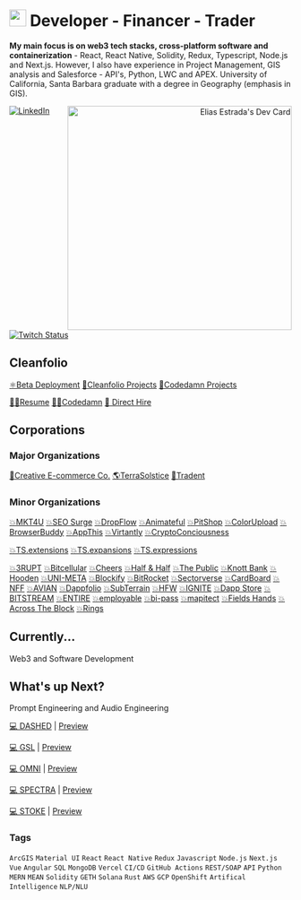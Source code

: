 # <img src="https://user-images.githubusercontent.com/61543012/202894820-0fadc8ce-22d9-4525-9162-26c1d21df479.png" height="30" width="30" align-items="center" justify-content="center" /> Developer - Financer - Trader
<p><strong>My main focus is on web3 tech stacks, cross-platform software and containerization</strong> - React, React Native, Solidity, Redux, Typescript, Node.js and Next.js. However, I also have experience in Project Management, GIS analysis and Salesforce - API's, Python, LWC and APEX. University of California, Santa Barbara graduate with a degree in Geography (emphasis in GIS).</p>
<div align="right">
  <a href="https://app.daily.dev/elicharlese">
      <img 
           src="https://api.daily.dev/devcards/190ad0df8bbf423487b08fe4439caae2.png?r=xa8" 
           width="400"
           align="right"
           alt="Elias Estrada's Dev Card"
      />
    </a>
</div>
<div align="left">
  <a href="https://www.linkedin.com/in/elicharlese/">
    <img
      src="https://img.shields.io/static/v1?logo=linkedin&style=flat-square&color=7dbee3&label=LinkedIn&message=%E2%98%86"
      alt="LinkedIn"
    />
  </a>
  <a href="https://www.twitch.tv/bangobongo17">
    <img 
      alt="Twitch Status" 
      src="https://img.shields.io/twitch/status/bangobongo17?color=7dbee3&logoColor=7dbee3&style=flat-square"
    >
  </a>
</div>

<!-- ![Metrics](https://raw.githubusercontent.com/elicharlese/github-metrics/github-metrics.svg)
![Notable contributions](https://raw.githubusercontent.com/elicharlese/elicharlese/github-metrics/notable.svg)
![Achievements](https://raw.githubusercontent.com/elicharlese/elicharlese/github-metrics/achievements.svg)

<!--[![@ombratteng's Holopin board](https://holopin.io/api/user/board?user=ombratteng)](https://holopin.io/@ombratteng) -->

## Cleanfolio

[⚛️Beta Deployment](https://cleanfolio.framer.website)
[📂Cleanfolio Projects](https://github.com/users/elicharlese/projects/10)
[📂Codedamn Projects](https://github.com/users/elicharlese/projects/11)

[👨‍💻Resume](https://www.canva.com/design/DAFWFDwArCI/T_M8S2HVb2ZFpwV9WxNclw/view?utm_content=DAFWFDwArCI&utm_campaign=designshare&utm_medium=link&utm_source=publishsharelink)
[👨‍💻Codedamn](https://codedamn.com/user/eliasestradac)
[👋 Direct Hire](https://www.upwork.com/workwith/coachcec)

## Corporations
### Major Organizations
[🛒Creative E-commerce Co.](https://cec.framer.ai)
[🌎TerraSolstice](https://ts.framer.ai)
[🔐Tradent](https://tdt.framer.ai)

### Minor Organizations
[💥MKT4U](https://cec.framer.ai/)
[💥SEO Surge](https://cec.framer.ai/)
[💥DropFlow](https://cec.framer.ai/)
[💥Animateful](https://cec.framer.ai/)
[💥PitShop](https://cec.framer.ai/)
[💥ColorUpload](https://cec.framer.ai/)
[💥BrowserBuddy](https://cec.framer.ai/)
[💥AppThis](https://cec.framer.ai/)
[💥Virtantly](https://cec.framer.ai/)
[💥CryptoConciousness](https://cec.framer.ai/)

[💥TS.extensions](https://ts.framer.ai/)
[💥TS.expansions](https://ts.framer.ai/)
[💥TS.expressions](https://ts.framer.ai/)

[💥3RUPT](https://tdt.framer.ai)
[💥Bitcellular](https://tdt.framer.ai)
[💥Cheers](https://tdt.framer.ai)
[💥Half & Half](https://tdt.framer.ai)
[💥The Public](https://tdt.framer.ai)
[💥Knott Bank](https://tdt.framer.ai)
[💥Hooden](https://tdt.framer.ai)
[💥UNI-META](https://tdt.framer.ai)
[💥Blockify](https://tdt.framer.ai)
[💥BitRocket](https://tdt.framer.ai)
[💥Sectorverse](https://tdt.framer.ai)
[💥CardBoard](https://tdt.framer.ai)
[💥NFF](https://tdt.framer.ai)
[💥AVIAN](https://tdt.framer.ai)
[💥Dappfolio](https://tdt.framer.ai)
[💥SubTerrain](https://tdt.framer.ai)
[💥HFW](https://tdt.framer.ai)
[💥IGNITE](https://tdt.framer.ai)
[💥Dapp Store](https://tdt.framer.ai)
[💥BITSTREAM](https://tdt.framer.ai)
[💥ENTIRE](https://tdt.framer.ai)
[💥employable](https://tdt.framer.ai)
[💥bi-pass](https://tdt.framer.ai)
[💥mapitect](https://tdt.framer.ai)
[💥Fields Hands](https://tdt.framer.ai)
[💥Across The Block](https://tdt.framer.ai)
[💥Rings](https://tdt.framer.ai)

## Currently...
Web3 and Software Development

## What's up Next?
Prompt Engineering and Audio Engineering

[💻 DASHED](https://github.com/elicharlese/DASHED) | [Preview](https://dashed.framer.ai/)

[💻 GSL](https://github.com/elicharlese/GSL) | [Preview](https://gsl.framer.ai/)

[💻 OMNI](https://github.com/elicharlese/OMNI) | [Preview](https://omni.framer.ai/)

[💻 SPECTRA](https://github.com/elicharlese/SPECTRA) | [Preview](https://spectra.framer.ai/)

[💻 STOKE](https://github.com/elicharlese/SPECTRA) | [Preview](https://stoke.framer.ai/)

### Tags
`ArcGIS` `Material UI` `React` `React Native` `Redux` `Javascript` `Node.js` `Next.js` `Vue` `Angular` `SQL` `MongoDB` `Vercel` `CI/CD` `GitHub Actions` `REST/SOAP` `API` `Python` `MERN` `MEAN` `Solidity` `GETH` `Solana` `Rust` `AWS` `GCP` `OpenShift` `Artifical Intelligence` `NLP/NLU`

